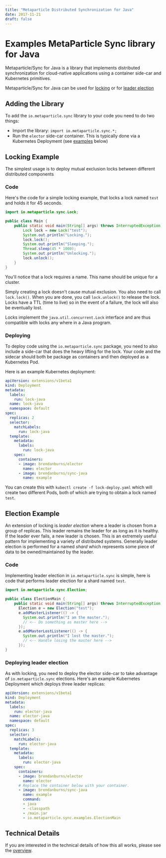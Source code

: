 ```yaml
---
title: "Metaparticle Distributed Synchronization for Java"
date: 2017-11-21
draft: false
---
```


# Examples MetaParticle Sync library for Java

Metaparticle/Sync for Java is a library that implements distributed synchronization
for cloud-native applications using a container side-car and Kubernetes primitives.

Metaparticle/Sync for Java can be used for [locking](#locking-example) or for
[leader election](#election-example)

## Adding the Library
To add the `io.metaparticle.sync` library to your code you need to do two things:

   * Import the library: `import io.metaparticle.sync.*;`
   * Run the `elector` side-car container. This is typically done via a Kubernetes Deployment
   (see [examples](#deploying) below)

## Locking Example
The simplest usage is to deploy mutual exclusion locks between different distributed components

### Code
Here's the code for a simple locking example, that locks a lock named `test` and holds it for 45 seconds.

```java
import io.metaparticle.sync.Lock;

public class Main {
    public static void main(String[] args) throws InterruptedException {
        Lock lock = new Lock("test");
        System.out.println("Locking.");
        lock.lock();
        System.out.println("Sleeping.");        
        Thread.sleep(45 * 1000);
        System.out.println("Unlocking.");
        lock.unlock();
    }
}
```

You'll notice that a lock requires a name. This name should be unique for a cluster.

Simply creating a lock doesn't cause mutual exclusion. You also need to call `lock.lock()`. When
you are done, you call `lock.unlock()` to release the lock. Locks have a TTL (time to live) so
in the event of a failure, the lock will also be eventually lost.

Locks implement the `java.util.concurrent.Lock` interface and are thus compatible with locks any
where in a Java program.

### Deploying
To deploy code using the `io.metaparticle.sync` package, you need to also include a side-car that
does the heavy lifting for the lock. Your code and the sidecar should both be package as containers
and then deployed as a Kubernetes Pod.

Here is an example Kubernetes deployment:

```yaml
apiVersion: extensions/v1beta1
kind: Deployment
metadata:
  labels:
    run: lock-java
  name: lock-java
  namespace: default
spec:
  replicas: 2
  selector:
    matchLabels:
      run: lock-java
  template:
    metadata:
      labels:
        run: lock-java 
    spec:
      containers:
      - image: brendanburns/elector
        name: elector
      - image: brendanburns/sync-java
        name: example
```

You can create this with `kubectl create -f lock-deploy.yaml` which will create two different Pods, both of which are trying to obtain a lock named `test`.

## Election Example
An extension of locking is _leader election_ where a leader is chosen from a group of replicas.
This leader remains the leader for as long as it is healthy. If the leader ever fails, a new
leader is chosen. This is an extremely useful pattern for implementing a variety of distributed systems. Generally leader election is performed for a named _shard_ which represents some piece
of data to be owned/maintained by the leader.

### Code
Implementing leader election in `io.metaparticle.sync` is simple, here is code that performs
leader election for a shard named `test`.

```java
import io.metaparticle.sync.Election;

public class ElectionMain {
    public static void main(String[] args) throws InterruptedException {
      Election e = new Election("test");
      e.addMasterListener(() -> {
        System.out.println("I am the master.");
        // <-- Do something as master here -->
      });
      e.addMasterLostListener(() -> {
        System.out.println("I lost the master.");
        // <-- Handle losing the master here -->
      });
}
```

### Deploying leader election
As with locking, you need to deploy the elector side-car to take advantage of `io.metaparticle.sync` elections. Here's an example Kubernetes Deployment which deploys three leader replicas:

```yaml
apiVersion: extensions/v1beta1
kind: Deployment
metadata:
  labels:
    run: elector-java
  name: elector-java
  namespace: default
spec:
  replicas: 3
  selector:
    matchLabels:
      run: elector-java
  template:
    metadata:
      labels:
        run: elector-java 
    spec:
      containers:
      - image: brendanburns/elector
        name: elector
      # Replace the container below with your container.
      - image: brendanburns/sync-java
        name: example
        command:
        - java
        - -classpath
        - /main.jar
        - io.metaparticle.sync.examples.ElectionMain
```

## Technical Details
If you are interested in the technical details of how this all works, please see the [overview](/tutorials/overview/).
